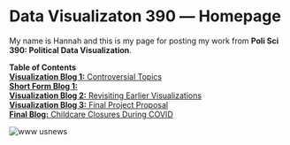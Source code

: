 # Data Visualizaton 390 –– Homepage

My name is Hannah and this is my page for posting my work from **Poli Sci 390: Political Data Visualization**.

**Table of Contents** <br>
[**Visualization Blog 1:** Controversial Topics](VB1.md) <br>
[**Short Form Blog 1:** ](SFB1.md) <br>
[**Visualization Blog 2:** Revisiting Earlier Visualizations](VB2.md) <br>
[**Visualization Blog 3:** Final Project Proposal](Final_Proj_Proposal.md) <br>
[**Final Blog:** Childcare Closures During COVID](Final_Project.md.md)

![www usnews](https://user-images.githubusercontent.com/114178058/191808066-c051f8ec-141f-4f70-a62d-d611dde52d69.jpg)
